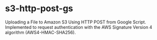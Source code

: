 # s3-http-post-gs
Uploading a File to Amazon S3 Using HTTP POST from Google Script.
Implemented to request authentication with the AWS Signature Version 4 algorithm (AWS4-HMAC-SHA256).
